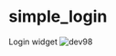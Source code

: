 # simple_login

Login widget
![dev98](https://github.com/mosayebbameri/flutter-login/blob/master/screenshot/Screenshot_1554312912.png)




